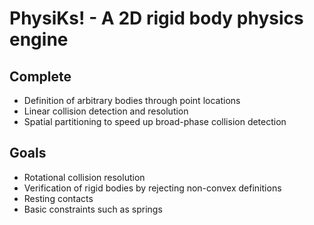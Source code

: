 # PhysiKs! - A 2D rigid body physics engine

## Complete
* Definition of arbitrary bodies through point locations
* Linear collision detection and resolution
* Spatial partitioning to speed up broad-phase collision detection

## Goals
* Rotational collision resolution
* Verification of rigid bodies by rejecting non-convex definitions
* Resting contacts
* Basic constraints such as springs
